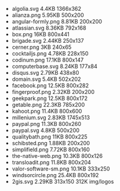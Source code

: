  - algolia.svg 4.4KB 1366x362
 - alianza.png 5.95KB 500x200
 - angular-formly.png 8.81KB 200x200
 - atlassian.svg 8.36KB 792x168
 - box.png 16KB 800x441
 - brigade.svg 2.44KB 250x137
 - cerner.png 3KB 240x65
 - cocktailjs.png 4.78KB 228x150
 - codinum.png 17.1KB 800x147
 - computerbase.svg 8.24KB 177x84
 - disqus.svg 2.79KB 438x80
 - domain.svg 5.4KB 502x202
 - facebook.png 12.5KB 800x282
 - fingerproof.png 2.32KB 200x200
 - geekpark.png 12.5KB 800x172
 - getable.png 22.3KB 785x200
 - kahoot.png 11.4KB 800x600
 - millenium.svg 2.83KB 1745x513
 - paypal.png 11.3KB 800x260
 - paypal.svg 4.8KB 500x200
 - qualitybath.png 11KB 800x225
 - schibsted.png 1.88KB 200x200
 - simplifield.png 7.72KB 800x160
 - the-native-web.png 10.3KB 800x126
 - transloadit.png 11.8KB 800x204
 - valor-software-sm.png 10.1KB 333x250
 - windsorcircle.png 25.4KB 800x192
 - 2gis.svg 2.29KB 313x150
312K	img/logos
